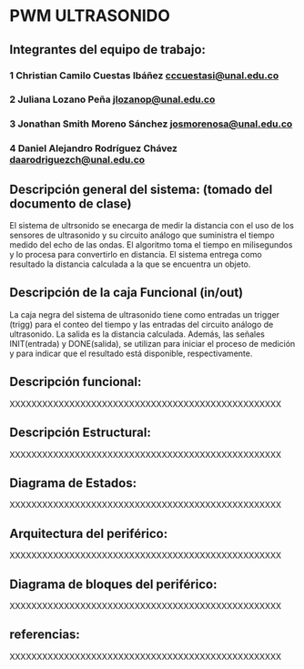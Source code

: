 # PWM ULTRASONIDO

## Integrantes del equipo de trabajo:

### 1 Christian Camilo Cuestas Ibáñez cccuestasi@unal.edu.co

### 2 Juliana Lozano Peña jlozanop@unal.edu.co

### 3 Jonathan Smith Moreno Sánchez josmorenosa@unal.edu.co

### 4 Daniel Alejandro Rodríguez Chávez daarodriguezch@unal.edu.co


## Descripción general del sistema: (tomado del documento de clase)

El sistema de ultrsonido se enecarga de medir la distancia con el uso de los sensores de ultrasonido y su circuito análogo que suministra el tiempo medido del echo de las ondas. El algoritmo toma el tiempo en milisegundos y lo procesa para convertirlo en distancia. El sistema entrega como resultado la distancia calculada a la que se encuentra un objeto.

## Descripción de la caja Funcional  (in/out)

La caja negra del sistema de ultrasonido tiene como entradas un trigger (trigg) para el conteo del tiempo y las entradas del circuito análogo de ultrasonido. La salida es la distancia calculada. Además, las señales INIT(entrada) y DONE(salida),  se utilizan para iniciar el proceso de medición y para indicar que el resultado está disponible, respectivamente.

## Descripción funcional:

XXXXXXXXXXXXXXXXXXXXXXXXXXXXXXXXXXXXXXXXXXXXXXXXXX

## Descripción Estructural:

XXXXXXXXXXXXXXXXXXXXXXXXXXXXXXXXXXXXXXXXXXXXXXXXXX

## Diagrama de Estados:

XXXXXXXXXXXXXXXXXXXXXXXXXXXXXXXXXXXXXXXXXXXXXXXXXX

## Arquitectura del periférico:

XXXXXXXXXXXXXXXXXXXXXXXXXXXXXXXXXXXXXXXXXXXXXXXXXX

## Diagrama de bloques del periférico:

XXXXXXXXXXXXXXXXXXXXXXXXXXXXXXXXXXXXXXXXXXXXXXXXXX

## referencias:

XXXXXXXXXXXXXXXXXXXXXXXXXXXXXXXXXXXXXXXXXXXXXXXXXX

